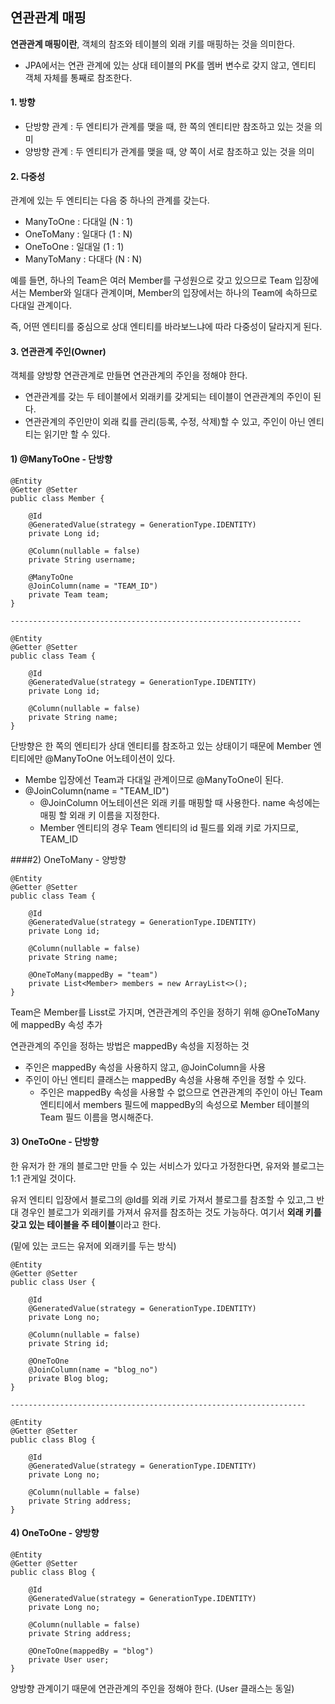 ## 연관관계 매핑

**연관관계 매핑이란**, 객체의 참조와 테이블의 외래 키를 매핑하는 것을 의미한다.

* JPA에서는 연관 관계에 있는 상대 테이블의 PK를 멤버 변수로 갖지 않고, 엔티티 객체 자체를 통째로 참조한다.

#### 1. 방향

* 단방향 관계 : 두 엔티티가 관계를 맺을 때, 한 쪽의 엔티티만 참조하고 있는 것을 의미
* 양방향 관계 : 두 엔티티가 관계를 맺을 때, 양 쪽이 서로 참조하고 있는 것을 의미

#### 2. 다중성

관계에 있는 두 엔티티는 다음 중 하나의 관계를 갖는다.

* ManyToOne : 다대일 (N : 1)
* OneToMany : 일대다 (1 : N)
* OneToOne : 일대일 (1 : 1)
* ManyToMany : 다대다 (N : N)

예를 들면, 하나의 Team은 여러 Member를 구성원으로 갖고 있으므로 Team 입장에서는 Member와 일대다 관계이며, Member의 입장에서는 하나의 Team에 속하므로 다대일 관계이다.

즉, 어떤 엔티티를 중심으로 상대 엔티티를 바라보느냐에 따라 다중성이 달라지게 된다.

#### 3. 연관관계 주인(Owner)

객체를 양방향 연관관계로 만들면 연관관계의 주인을 정해야 한다.

* 연관관계를 갖는 두 테이블에서 외래키를 갖게되는 테이블이 연관관계의 주인이 된다.
* 연관관계의 주인만이 외래 킼를 관리(등록, 수정, 삭제)할 수 있고, 주인이 아닌 엔티티는 읽기만 할 수 있다.

#### 1) @ManyToOne - 단방향

```
@Entity
@Getter @Setter
public class Member {
 
    @Id
    @GeneratedValue(strategy = GenerationType.IDENTITY)
    private Long id;
 
    @Column(nullable = false)
    private String username;
 
    @ManyToOne
    @JoinColumn(name = "TEAM_ID")
    private Team team;
}

-----------------------------------------------------------------
 
@Entity
@Getter @Setter
public class Team {
 
    @Id
    @GeneratedValue(strategy = GenerationType.IDENTITY)
    private Long id;
 
    @Column(nullable = false)
    private String name;
}
```

단방향은 한 쪽의 엔티티가 상대 엔티티를 참조하고 있는 상태이기 때문에 Member 엔티티에만 @ManyToOne 어노테이션이 있다.

* Membe 입장에선 Team과 다대일 관계이므로 @ManyToOne이 된다.
* @JoinColumn(name = "TEAM_ID")
  * @JoinColumn 어노테이션은 외래 키를 매핑할 때 사용한다. name 속성에는 매핑 할 외래 키 이름을 지정한다.
  * Member 엔티티의 경우 Team 엔티티의 id 필드를 외래 키로 가지므로, TEAM_ID

####2) OneToMany - 양방향

```
@Entity
@Getter @Setter
public class Team {
 
    @Id
    @GeneratedValue(strategy = GenerationType.IDENTITY)
    private Long id;
 
    @Column(nullable = false)
    private String name;
 
    @OneToMany(mappedBy = "team")
    private List<Member> members = new ArrayList<>(); 
}
```

Team은 Member를 Lisst로 가지며, 연관관계의 주인을 정하기 위해 @OneToMany에 mappedBy 속성 추가

연관관계의 주인을 정하는 방법은 mappedBy 속성을 지정하는 것

* 주인은 mappedBy 속성을 사용하지 않고, @JoinColumn을 사용
* 주인이 아닌 엔티티 클래스는 mappedBy 속성을 사용해 주인을 정할 수 있다.
  * 주인은 mappedBy 속성을 사용할 수 없으므로 연관관계의 주인이 아닌 Team 엔티티에서 members 필드에 mappedBy의 속성으로 Member 테이블의 Team 필드 이름을 명시해준다.

#### 3) OneToOne - 단방향

한 유저가 한 개의 블로그만 만들 수 있는 서비스가 있다고 가정한다면, 유저와 블로그는 1:1 관게일 것이다.

유저 엔티티 입장에서 블로그의 @Id를 외래 키로 가져서 블로그를 참조할 수 있고,그 반대 경우인 블로그가 외래키를 가져서 유저를 참조하는 것도 가능하다. 여기서 **외래 키를 갖고 있는 테이블을 주 테이블**이라고 한다.

(밑에 있는 코드는 유저에 외래키를 두는 방식)

```
@Entity
@Getter @Setter
public class User {
    
    @Id
    @GeneratedValue(strategy = GenerationType.IDENTITY)
    private Long no;
    
    @Column(nullable = false)
    private String id;
    
    @OneToOne
    @JoinColumn(name = "blog_no")
    private Blog blog;
}

------------------------------------------------------------------
 
@Entity
@Getter @Setter
public class Blog {
 
    @Id
    @GeneratedValue(strategy = GenerationType.IDENTITY)
    private Long no;
 
    @Column(nullable = false)
    private String address;
}
```

#### 4) OneToOne - 양방향

```
@Entity
@Getter @Setter
public class Blog {
 
    @Id
    @GeneratedValue(strategy = GenerationType.IDENTITY)
    private Long no;
 
    @Column(nullable = false)
    private String address;
    
    @OneToOne(mappedBy = "blog")
    private User user;
}
```

양방향 관계이기 때문에 연관관계의 주인을 정해야 한다. (User 클래스는 동일)